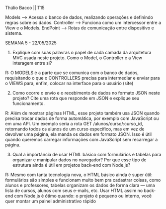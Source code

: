 Thúlio Bacco || T15

Models --> Acessa o banco de dados, realizando operações e definindo regras sobre os dados.
Controller --> Funciona como um intercessor entre a View e o Models.
EndPoint --> Rotas de comunicação entre dispositivo e sistema.


SEMANA 5 - 22/05/2025
1. Explique com suas palavras o papel de cada camada da arquitetura MVC usada neste projeto.
Como o Model, o Controller e a View interagem entre si?

R: O MODELS é a parte que se comunica com o banco de dados, requisitando o que o CONTROLLERS precisa para intermediar e enviar para o VIEWS para, enfim, colocar na interface para o usuário (site)



2. Como ocorre o envio e o recebimento de dados no formato JSON neste projeto?
Cite uma rota que responde em JSON e explique seu funcionamento.

R: Além de mostrar páginas HTML, esse projeto também usa JSON quando precisa trocar dados de forma automática, por exemplo com JavaScript ou em uma API.
Um exemplo seria a rota GET /alunos/curso/:curso_id, retornando todos os alunos de um curso específico, mas em vez de devolver uma página, ela
manda os dados em formato JSON. Isso é útil quando queremos carregar informações com JavaScript sem recarregar a página.



3. Qual a importância de usar HTML básico com formulários e tabelas para organizar e manipular dados no navegador?
Por que esse tipo de estrutura ainda é útil em projetos back-end com Node.js?

R: Mesmo com tanta tecnologia nova, o HTML básico ainda é super útil: formulários são simples e funcionam muito bem pra cadastrar coisas, como alunos e professores, tabelas organizam os dados de forma clara — uma lista de cursos, alunos com seus e-mails, etc.
Usar HTML assim no back-end com Node.js é ótimo quando: o projeto é pequeno ou interno, você quer montar um painel administrativo rápido